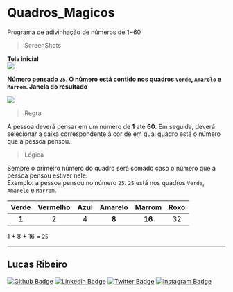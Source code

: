 # Quadros_Magicos
Programa de adivinhação de números de 1~60

>ScreenShots

**Tela inicial**  
![](https://snipboard.io/YTdGB0.jpg)

**Número pensado ```25```. O número está contido nos quadros ```Verde```, ```Amarelo``` e ```Marrom```. Janela do resultado**

![](https://snipboard.io/h0eNVU.jpg)

>Regra  

A pessoa deverá pensar em um número de **1** até **60**. Em seguida, deverá selecionar a caixa correspondente à cor de em qual quadro está o número que a pessoa pensou.

>Lógica  

Sempre o primeiro número do quadro será somado caso o número que a pessoa pensou estiver nele.  
Exemplo: a pessoa pensou no número ```25```. ```25``` está nos quadros ```Verde```, ```Amarelo``` e ```Marrom```.  

|**Verde**|Vermelho|Azul|**Amarelo**|**Marrom**|Roxo|
|:-:|:-:|:-:|:-:|:-:|:-:|
|**1**|2|4|**8**|**16**|32|

1 + 8 + 16 = ```25```

---
## Lucas Ribeiro
[![Github Badge](https://img.shields.io/badge/-Github-000?style=flat-square&logo=Github&logoColor=white&link=https://github.com/LucasRibeiroRJBR)](https://github.com/LucasRibeiroRJBR)
[![Linkedin Badge](https://img.shields.io/badge/-LinkedIn-blue?style=flat-square&logo=Linkedin&logoColor=white&link=https://www.linkedin.com/in/lucas-santos-ribeiro//)](https://www.linkedin.com/in/lucas-santos-ribeiro/)
[![Twitter Badge](https://img.shields.io/badge/-Twitter-1ca0f1?style=flat-square&labelColor=1ca0f1&logo=twitter&logoColor=white&link=https://twitter.com/lucas_sanri)](https://twitter.com/lucas_sanri)
[![Instagram Badge](https://img.shields.io/badge/-Instagram-%23E4405F.svg?&style=flat-square&labelColor=23E4405F&logo=instagram&logoColor=white&link=https://www.instagram.com/lucas_sanri/)](https://www.instagram.com/lucas_sanri/)
